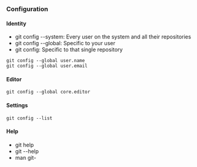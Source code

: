 ### Configuration

#### Identity

- git config --system: Every user on the system and all their repositories
- git config --global: Specific to your user
- git config: Specific to that single repository

```
git config --global user.name
git config --global user.email
```

#### Editor

```
git config --global core.editor
```

#### Settings

```
git config --list
```

#### Help

- git help <verb>
- git <verb> --help
- man git-<verb>
